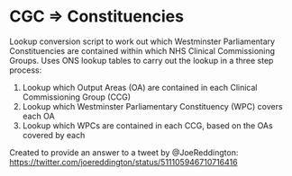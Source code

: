 # CGC => Constituencies

Lookup conversion script to work out which Westminster Parliamentary Constituencies are contained within which NHS Clinical Commissioning Groups. Uses ONS lookup tables to carry out the lookup in a three step process:

1. Lookup which Output Areas (OA) are contained in each Clinical Commissioning Group (CCG)
2. Lookup which Westminster Parliamentary Constituency (WPC) covers each OA
3. Lookup which WPCs are contained in each CCG, based on the OAs covered by each

Created to provide an answer to a tweet by @JoeReddington: https://twitter.com/joereddington/status/511105946710716416